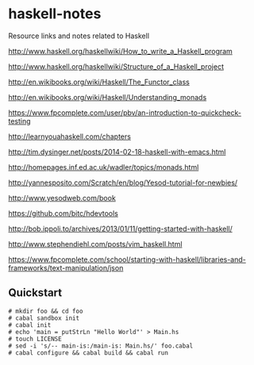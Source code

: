 haskell-notes
=============

Resource links and notes related to Haskell

http://www.haskell.org/haskellwiki/How_to_write_a_Haskell_program

http://www.haskell.org/haskellwiki/Structure_of_a_Haskell_project

http://en.wikibooks.org/wiki/Haskell/The_Functor_class

http://en.wikibooks.org/wiki/Haskell/Understanding_monads

https://www.fpcomplete.com/user/pbv/an-introduction-to-quickcheck-testing

http://learnyouahaskell.com/chapters

http://tim.dysinger.net/posts/2014-02-18-haskell-with-emacs.html

http://homepages.inf.ed.ac.uk/wadler/topics/monads.html

http://yannesposito.com/Scratch/en/blog/Yesod-tutorial-for-newbies/

http://www.yesodweb.com/book

https://github.com/bitc/hdevtools

http://bob.ippoli.to/archives/2013/01/11/getting-started-with-haskell/

http://www.stephendiehl.com/posts/vim_haskell.html

https://www.fpcomplete.com/school/starting-with-haskell/libraries-and-frameworks/text-manipulation/json


## Quickstart

```
# mkdir foo && cd foo
# cabal sandbox init
# cabal init
# echo 'main = putStrLn "Hello World"' > Main.hs
# touch LICENSE
# sed -i 's/-- main-is:/main-is: Main.hs/' foo.cabal
# cabal configure && cabal build && cabal run
```
